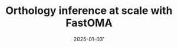 ---
title: "Orthology inference at scale with FastOMA"
collection: publications
category: manuscripts
permalink: /publication/2025_FastOMA
date: 2025-01-03'    
venue: 'Nature methods'
paperurl: 'https://www.nature.com/articles/s41592-024-02552-8'
citation: 'Majidian, S., Nevers, Y., Yazdizadeh Kharrazi, A. et al. Orthology inference at scale with FastOMA. Nat Methods 22, 269–272 (2025). https://doi.org/10.1038/s41592-024-02552-8'
---